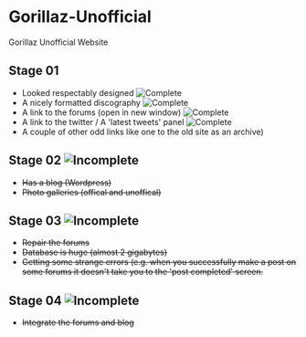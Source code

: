 [Tick]: https://cdn4.iconfinder.com/data/icons/sketchdock-ecommerce-icons/ok-green.png
[Cross]: http://www.auctionzip.com/images/closeIcon.gif
# Gorillaz-Unofficial
Gorillaz Unofficial Website

## Stage 01
* Looked respectably designed ![Complete][Tick]
* A nicely formatted discography ![Complete][Tick]
* A link to the forums (open in new window) ![Complete][Tick]
* A link to the twitter / A 'latest tweets' panel ![Complete][Tick]
* A couple of other odd links like one to the old site as an archive) 

## Stage 02 ![Incomplete][Cross]
* ~~Has a blog (Wordpress)~~
* ~~Photo galleries (offical and unoffical)~~

## Stage 03 ![Incomplete][Cross]
* ~~Repair the forums~~
 * ~~Database is huge (almost 2 gigabytes)~~
 * ~~Getting some strange errors (e.g. when you successfully make a post on some forums it doesn't take you to the 'post completed' screen.~~

## Stage 04 ![Incomplete][Cross]
* ~~Integrate the forums and blog~~
